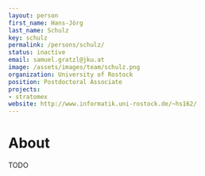 ```yaml
---
layout: person
first_name: Hans-Jörg
last_name: Schulz
key: schulz
permalink: /persons/schulz/
status: inactive
email: samuel.gratzl@jku.at
image: /assets/images/team/schulz.png
organization: University of Rostock
position: Postdoctoral Associate
projects: 
- stratomex
website: http://www.informatik.uni-rostock.de/~hs162/
---
```


# About

TODO